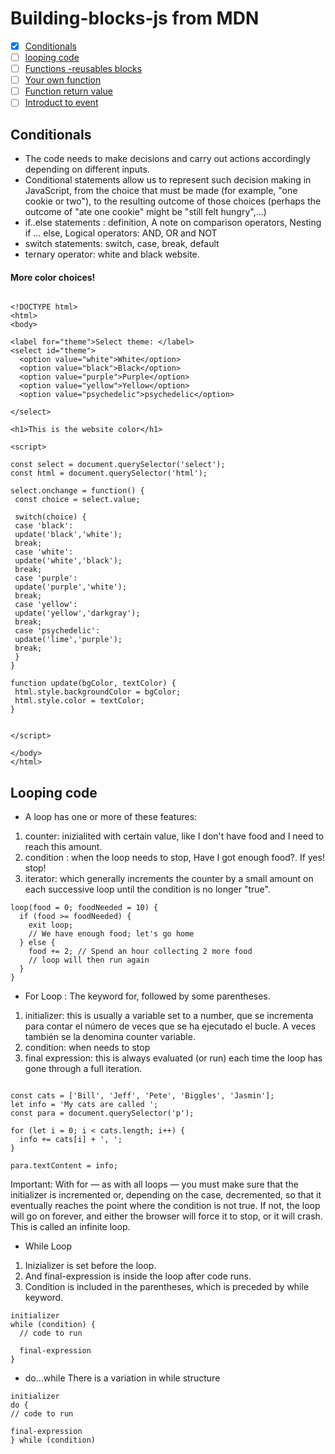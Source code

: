 # Building-blocks-js from MDN


- [X] [Conditionals](https://developer.mozilla.org/en-US/docs/Learn/JavaScript/Building_blocks/conditionals)
- [ ] [looping code](https://developer.mozilla.org/en-US/docs/Learn/JavaScript/Building_blocks/Looping_code)
- [ ] [Functions -reusables blocks](https://developer.mozilla.org/en-US/docs/Learn/JavaScript/Building_blocks/Functions)
- [ ] [Your own function](https://developer.mozilla.org/en-US/docs/Learn/JavaScript/Building_blocks/Build_your_own_function)
- [ ] [Function return value](https://developer.mozilla.org/en-US/docs/Learn/JavaScript/Building_blocks/Return_values)
- [ ] [Introduct to event](https://developer.mozilla.org/en-US/docs/Learn/JavaScript/Building_blocks/Events)

## Conditionals 

- The code needs to make decisions and carry out actions accordingly depending on different inputs. 
- Conditional statements allow us to represent such decision making in JavaScript, from the choice that must be made (for example, "one cookie or two"), to the resulting outcome of those choices (perhaps the outcome of "ate one cookie" might be "still felt hungry",...)
- if..else statements : definition, A note on comparison operators, Nesting if ... else, Logical operators: AND, OR and NOT
- switch statements: switch, case, break, default
- ternary operator: white and black website. 

#### More color choices! 

```

<!DOCTYPE html>
<html>
<body>

<label for="theme">Select theme: </label>
<select id="theme">
  <option value="white">White</option>
  <option value="black">Black</option>
  <option value="purple">Purple</option>
  <option value="yellow">Yellow</option>
  <option value="psychedelic">psychedelic</option>
  
</select>

<h1>This is the website color</h1>

<script>

const select = document.querySelector('select');
const html = document.querySelector('html');

select.onchange = function() {
 const choice = select.value;

 switch(choice) {
 case 'black':
 update('black','white');
 break;
 case 'white':
 update('white','black');
 break;
 case 'purple':
 update('purple','white');
 break;
 case 'yellow':
 update('yellow','darkgray');
 break;
 case 'psychedelic':
 update('lime','purple');
 break;
 }
}

function update(bgColor, textColor) {
 html.style.backgroundColor = bgColor;
 html.style.color = textColor;
}
 

</script>

</body>
</html>
```
## Looping code

- A loop has one or more of these features: 
1. counter: inizialited with certain value, like I don't have food and I need to reach this amount. 
2. condition : when the loop needs to stop, Have I got enough food?. If yes! stop!
3. iterator: which generally increments the counter by a small amount on each successive loop until the condition is no longer "true". 

```
loop(food = 0; foodNeeded = 10) {
  if (food >= foodNeeded) {
    exit loop;
    // We have enough food; let's go home
  } else {
    food += 2; // Spend an hour collecting 2 more food
    // loop will then run again
  }
}
```
- For Loop : 
The keyword for, followed by some parentheses.
1. initializer: this is usually a variable set to a number, que se incrementa para contar el número de veces que se ha ejecutado el bucle. A veces también se la denomina counter variable.  
2. condition: when needs to stop
3. final expression:  this is always evaluated (or run) each time the loop has gone through a full iteration.

```

const cats = ['Bill', 'Jeff', 'Pete', 'Biggles', 'Jasmin'];
let info = 'My cats are called ';
const para = document.querySelector('p');

for (let i = 0; i < cats.length; i++) {
  info += cats[i] + ', ';
}

para.textContent = info;

```
Important: With for — as with all loops — you must make sure that the initializer is incremented or, depending on the case, decremented, so that it eventually reaches the point where the condition is not true. If not, the loop will go on forever, and either the browser will force it to stop, or it will crash. This is called an infinite loop.

- While Loop

1. Inizializer is set before the loop. 
2. And final-expression is inside the loop after code runs.
3. Condition is included in the parentheses, which is preceded by while keyword. 

```
initializer
while (condition) {
  // code to run

  final-expression
}

```
   - do...while
  There is a variation in while structure
  
  ```
  initializer
do {
  // code to run

  final-expression
} while (condition)


```
